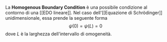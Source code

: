 La **Homogenous Boundary Condition** è una possibile condizione al contorno di una [[EDO lineare]]. Nel caso dell'[[Equazione di Schrödinger]] unidimensionale, essa prende la seguente forma
$$\psi(0)=\psi(L)=0$$
dove $L$ è la larghezza dell'intervallo di omogeneità.